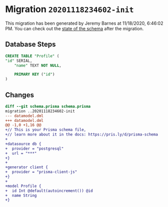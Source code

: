 # Migration `20201118234602-init`

This migration has been generated by Jeremy Barnes at 11/18/2020, 6:46:02 PM.
You can check out the [state of the schema](./schema.prisma) after the migration.

## Database Steps

```sql
CREATE TABLE "Profile" (
"id" SERIAL,
    "name" TEXT NOT NULL,

    PRIMARY KEY ("id")
)
```

## Changes

```diff
diff --git schema.prisma schema.prisma
migration ..20201118234602-init
--- datamodel.dml
+++ datamodel.dml
@@ -1,0 +1,16 @@
+// This is your Prisma schema file,
+// learn more about it in the docs: https://pris.ly/d/prisma-schema
+
+datasource db {
+  provider = "postgresql"
+  url = "***"
+}
+
+generator client {
+  provider = "prisma-client-js"
+}
+
+model Profile {
+  id Int @default(autoincrement()) @id
+  name String
+}
```


